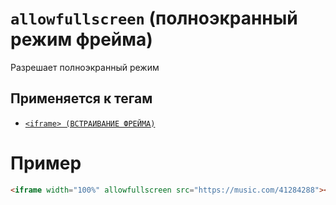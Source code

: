 # `allowfullscreen` (полноэкранный режим фрейма)

Разрешает полноэкранный режим

## Применяется к тегам

- [`<iframe> (ВСТРАИВАНИЕ ФРЕЙМА)`](<../TAGS MEDIA/iframe (ВСТРАИВАНИЕ ФРЕЙМА).md>)

# Пример

```html
<iframe width="100%" allowfullscreen src="https://music.com/41284288"></iframe>
```
